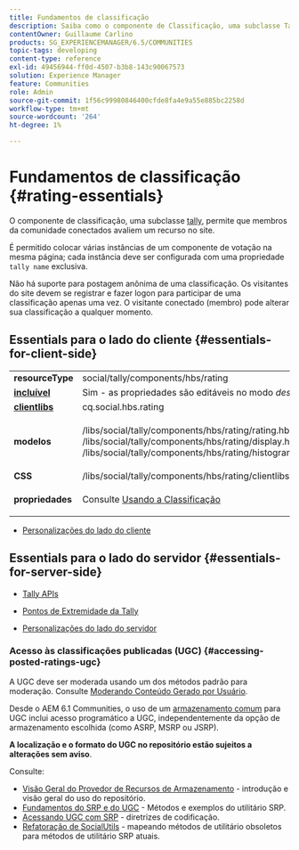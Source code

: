 ```yaml
---
title: Fundamentos de classificação
description: Saiba como o componente de Classificação, uma subclasse Tally, permite que os membros da comunidade conectados avaliem um recurso no site.
contentOwner: Guillaume Carlino
products: SG_EXPERIENCEMANAGER/6.5/COMMUNITIES
topic-tags: developing
content-type: reference
exl-id: 49456944-ff0d-4507-b3b8-143c90067573
solution: Experience Manager
feature: Communities
role: Admin
source-git-commit: 1f56c99980846400cfde8fa4e9a55e885bc2258d
workflow-type: tm+mt
source-wordcount: '264'
ht-degree: 1%

---
```


# Fundamentos de classificação {#rating-essentials}

O componente de classificação, uma subclasse [tally](tally.md), permite que membros da comunidade conectados avaliem um recurso no site.

É permitido colocar várias instâncias de um componente de votação na mesma página; cada instância deve ser configurada com uma propriedade `tally name` exclusiva.

Não há suporte para postagem anônima de uma classificação. Os visitantes do site devem se registrar e fazer logon para participar de uma classificação apenas uma vez. O visitante conectado (membro) pode alterar sua classificação a qualquer momento.

## Essentials para o lado do cliente {#essentials-for-client-side}

<table>
 <tbody>
  <tr>
   <td> <strong>resourceType</strong></td>
   <td> social/tally/components/hbs/rating</td>
  </tr>
  <tr>
   <td> <a href="scf.md#add-or-include-a-communities-component"><strong>incluível</strong></a></td>
   <td>Sim - as propriedades são editáveis no modo <i>design </i></td>
  </tr>
  <tr>
   <td> <a href="client-customize.md#clientlibs-for-scf"><strong>clientlibs</strong></a></td>
   <td> cq.social.hbs.rating</td>
  </tr>
  <tr>
   <td> <strong>modelos</strong></td>
   <td><p> /libs/social/tally/components/hbs/rating/rating.hbs<br /> /libs/social/tally/components/hbs/rating/display.hbs<br /> /libs/social/tally/components/hbs/rating/histogram.hbs</p> </td>
  </tr>
  <tr>
   <td><strong>CSS</strong></td>
   <td> /libs/social/tally/components/hbs/rating/clientlibs/ratingcomponent.css</td>
  </tr>
  <tr>
   <td><strong>propriedades</strong></td>
   <td><p>Consulte <a href="rating.md">Usando a Classificação</a></p> </td>
  </tr>
 </tbody>
</table>

* [Personalizações do lado do cliente](client-customize.md)

## Essentials para o lado do servidor {#essentials-for-server-side}

* [Tally APIs](https://developer.adobe.com/experience-manager/reference-materials/6-5/javadoc/com/adobe/cq/social/tally/client/api/package-summary.html)

* [Pontos de Extremidade da Tally](https://developer.adobe.com/experience-manager/reference-materials/6-5/javadoc/com/adobe/cq/social/tally/client/endpoints/package-summary.html)

* [Personalizações do lado do servidor](server-customize.md)

### Acesso às classificações publicadas (UGC) {#accessing-posted-ratings-ugc}

A UGC deve ser moderada usando um dos métodos padrão para moderação.
Consulte [Moderando Conteúdo Gerado por Usuário](moderate-ugc.md).

Desde o AEM 6.1 Communities, o uso de um [armazenamento comum](working-with-srp.md) para UGC inclui acesso programático a UGC, independentemente da opção de armazenamento escolhida (como ASRP, MSRP ou JSRP).

**A localização e o formato do UGC no repositório estão sujeitos a alterações sem aviso**.

Consulte:

* [Visão Geral do Provedor de Recursos de Armazenamento](srp.md) - introdução e visão geral do uso do repositório.
* [Fundamentos do SRP e do UGC](srp-and-ugc.md) - Métodos e exemplos do utilitário SRP.
* [Acessando UGC com SRP](accessing-ugc-with-srp.md) - diretrizes de codificação.
* [Refatoração de SocialUtils](socialutils.md) - mapeando métodos de utilitário obsoletos para métodos de utilitário SRP atuais.
